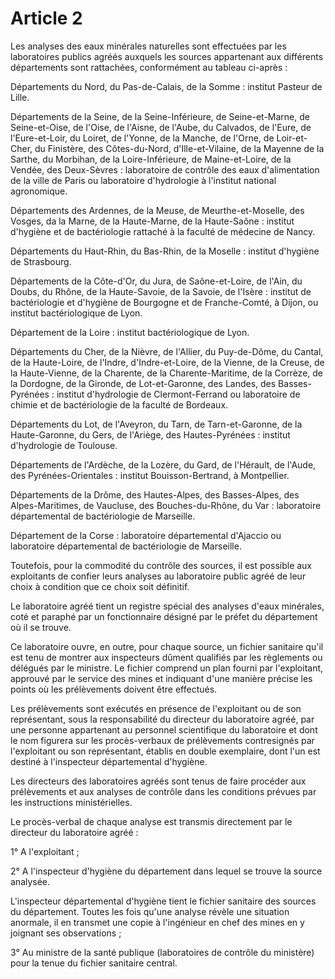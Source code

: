 # Article 2

Les analyses des eaux minérales naturelles sont effectuées par les laboratoires publics agréés auxquels les sources appartenant aux différents départements sont rattachées, conformément au tableau ci-après :

Départements du Nord, du Pas-de-Calais, de la Somme : institut Pasteur de Lille.

Départements de la Seine, de la Seine-Inférieure, de Seine-et-Marne, de Seine-et-Oise, de l'Oise, de l'Aisne, de l'Aube, du Calvados, de l'Eure, de l'Eure-et-Loir, du Loiret, de l'Yonne, de la Manche, de l'Orne, de Loir-et-Cher, du Finistère, des Côtes-du-Nord, d'Ille-et-Vilaine, de la Mayenne de la Sarthe, du Morbihan, de la Loire-Inférieure, de Maine-et-Loire, de la Vendée, des Deux-Sèvres : laboratoire de contrôle des eaux d'alimentation de la ville de Paris ou laboratoire d'hydrologie à l'institut national agronomique.

Départements des Ardennes, de la Meuse, de Meurthe-et-Moselle, des Vosges, da la Marne, de la Haute-Marne, de la Haute-Saône : institut d'hygiène et de bactériologie rattaché à la faculté de médecine de Nancy.

Départements du Haut-Rhin, du Bas-Rhin, de la Moselle : institut d'hygiène de Strasbourg.

Départements de la Côte-d'Or, du Jura, de Saône-et-Loire, de l'Ain, du Doubs, du Rhône, de la Haute-Savoie, de la Savoie, de l'Isère : institut de bactériologie et d'hygiène de Bourgogne et de Franche-Comté, à Dijon, ou institut bactériologique de Lyon.

Département de la Loire : institut bactériologique de Lyon.

Départements du Cher, de la Nièvre, de l'Allier, du Puy-de-Dôme, du Cantal, de la Haute-Loire, de l'Indre, d'Indre-et-Loire, de la Vienne, de la Creuse, de la Haute-Vienne, de la Charente, de la Charente-Maritime, de la Corrèze, de la Dordogne, de la Gironde, de Lot-et-Garonne, des Landes, des Basses-Pyrénées : institut d'hydrologie de Clermont-Ferrand ou laboratoire de chimie et de bactériologie de la faculté de Bordeaux.

Départements du Lot, de l'Aveyron, du Tarn, de Tarn-et-Garonne, de la Haute-Garonne, du Gers, de l'Ariège, des Hautes-Pyrénées : institut d'hydrologie de Toulouse.

Départements de l'Ardèche, de la Lozère, du Gard, de l'Hérault, de l'Aude, des Pyrénées-Orientales : institut Bouisson-Bertrand, à Montpellier.

Départements de la Drôme, des Hautes-Alpes, des Basses-Alpes, des Alpes-Maritimes, de Vaucluse, des Bouches-du-Rhône, du Var : laboratoire départemental de bactériologie de Marseille.

Département de la Corse : laboratoire départemental d'Ajaccio ou laboratoire départemental de bactériologie de Marseille.

Toutefois, pour la commodité du contrôle des sources, il est possible aux exploitants de confier leurs analyses au laboratoire public agréé de leur choix à condition que ce choix soit définitif.

Le laboratoire agréé tient un registre spécial des analyses d'eaux minérales, coté et paraphé par un fonctionnaire désigné par le préfet du département où il se trouve.

Ce laboratoire ouvre, en outre, pour chaque source, un fichier sanitaire qu'il est tenu de montrer aux inspecteurs dûment qualifiés par les règlements ou délégués par le ministre. Le fichier comprend un plan fourni par l'exploitant, approuvé par le service des mines et indiquant d'une manière précise les points où les prélèvements doivent être effectués.

Les prélèvements sont exécutés en présence de l'exploitant ou de son représentant, sous la responsabilité du directeur du laboratoire agréé, par une personne appartenant au personnel scientifique du laboratoire et dont le nom figurera sur les procès-verbaux de prélèvements contresignés par l'exploitant ou son représentant, établis en double exemplaire, dont l'un est destiné à l'inspecteur départemental d'hygiène.

Les directeurs des laboratoires agréés sont tenus de faire procéder aux prélèvements et aux analyses de contrôle dans les conditions prévues par les instructions ministérielles.

Le procès-verbal de chaque analyse est transmis directement par le directeur du laboratoire agréé :

1° A l'exploitant ;

2° A l'inspecteur d'hygiène du département dans lequel se trouve la source analysée.

L'inspecteur départemental d'hygiène tient le fichier sanitaire des sources du département. Toutes les fois qu'une analyse révèle une situation anormale, il en transmet une copie à l'ingénieur en chef des mines en y joignant ses observations ;

3° Au ministre de la santé publique (laboratoires de contrôle du ministère) pour la tenue du fichier sanitaire central.
